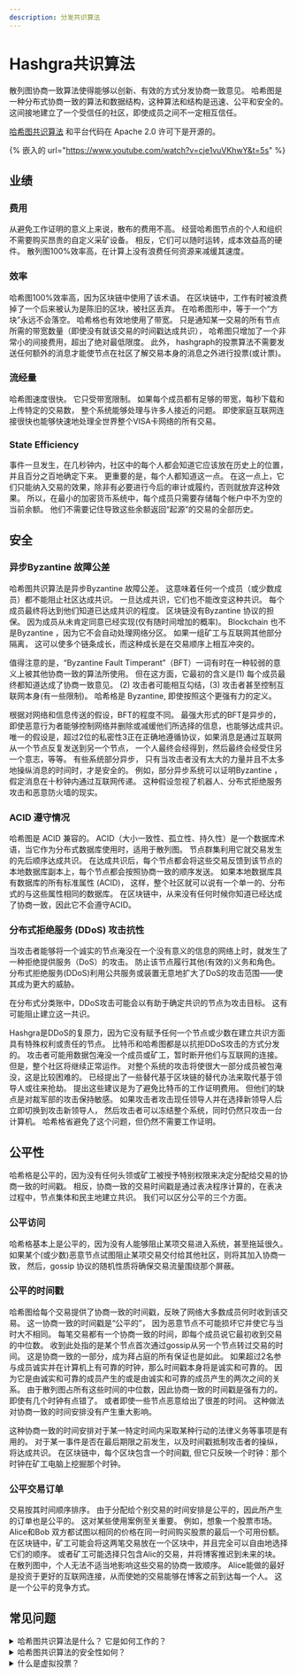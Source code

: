 ```yaml
---
description: 分发共识算法
---
```


# Hashgra共识算法

散列图协商一致算法使得能够以创新、有效的方式分发协商一致意见。 哈希图是一种分布式协商一致的算法和数据结构，这种算法和结构是迅速、公平和安全的。 这间接地建立了一个受信任的社区，即使成员之间不一定相互信任。

[哈希图共识算法](./) 和平台代码在 Apache 2.0 许可下是开源的。

{% 嵌入的 url="https://www.youtube.com/watch?v=cje1vuVKhwY&t=5s" %}

## 业绩

### 费用

从避免工作证明的意义上来说，散布的费用不高。 经营哈希图节点的个人和组织不需要购买昂贵的自定义采矿设备。 相反，它们可以随时运转，成本效益高的硬件。 散列图100%效率高，在计算上没有浪费任何资源来减缓其速度。

### 效率

哈希图100%效率高，因为区块链中使用了该术语。 在区块链中，工作有时被浪费掉了一个后来被认为是陈旧的区块，被社区丢弃。 在哈希图形中，等于一个“方块”永远不会落空。 哈希格也有效地使用了带宽。 只是通知某一交易的所有节点所需的带宽数量（即使没有就该交易的时间戳达成共识）， 哈希图只增加了一个非常小的间接费用，超出了绝对最低限度。 此外， hashgraph的投票算法不需要发送任何额外的消息才能使节点在社区了解交易本身的消息之外进行投票(或计票)。

### 流经量

哈希图速度很快。 它只受带宽限制。 如果每个成员都有足够的带宽，每秒下载和上传特定的交易数， 整个系统能够处理与许多人接近的问题。 即使家庭互联网连接很快也能够快速地处理全世界整个VISA卡网络的所有交易。

### **State Efficiency**

事件一旦发生，在几秒钟内，社区中的每个人都会知道它应该放在历史上的位置，并且百分之百地确定下来。 更重要的是，每个人都知道这一点。 在这一点上，它们只能纳入交易的效果，除非有必要进行今后的审计或履约，否则就放弃这种效果。 所以，在最小的加密货币系统中，每个成员只需要存储每个帐户中不为空的当前余额。 他们不需要记住导致这些余额返回“起源”的交易的全部历史。

## 安全

### 异步Byzantine 故障公差

哈希图共识算法是异步Byzantine 故障公差。 这意味着任何一个成员（或少数成员）都不能阻止社区达成共识。 一旦达成共识，它们也不能改变这种共识。 每个成员最终将达到他们知道已达成共识的程度。 区块链没有Byzantine 协议的担保。 因为成员从未肯定同意已经实现(仅有随时间增加的概率)。 Blockchain 也不是Byzantine ，因为它不会自动处理网络分区。 如果一组矿工与互联网其他部分隔离， 这可以使多个链条成长，而这种成长是在交易顺序上相互冲突的。

值得注意的是，“Byzantine Fault Timperant”（BFT）一词有时在一种较弱的意义上被其他协商一致的算法所使用。 但在这方面，它最初的含义是(1) 每个成员最终都知道达成了协商一致意见。 (2) 攻击者可能相互勾结，(3) 攻击者甚至控制互联网本身(有一些限制)。 哈希格是 Byzantine, 即使按照这个更强有力的定义。

根据对网络和信息传送的假设，BFT的程度不同。 最强大形式的BFT是异步的，即使恶意行为者能够控制网络并删除或减缓他们所选择的信息，也能够达成共识。 唯一的假设是，超过2位的私密性3正在正确地遵循协议，如果消息是通过互联网从一个节点反复发送到另一个节点， 一个人最终会经得到，然后最终会经受住另一个意志，等等。 有些系统部分异步， 只有当攻击者没有太大的力量并且不太多地操纵消息的时间时，才是安全的。 例如，部分异步系统可以证明Byzantine ，假定消息在十秒钟内通过互联网传递。 这种假设忽视了机器人、分布式拒绝服务攻击和恶意防火墙的现实。

### ACID 遵守情况

哈希图是 ACID 兼容的。 ACID（大小一致性、孤立性、持久性）是一个数据库术语，当它作为分布式数据库使用时，适用于散列图。 节点群集利用它就交易发生的先后顺序达成共识。 在达成共识后，每个节点都会将这些交易反馈到该节点的本地数据库副本上，每个节点都会按照协商一致的顺序发送。 如果本地数据库具有数据库的所有标准属性 (ACID)， 这样，整个社区就可以说有一个单一的、分布式的与这些属性相同的数据库。 在区块链中，从来没有任何时候你知道已经达成了协商一致，因此它不会遵守ACID。

### 分布式拒绝服务 (DDoS) 攻击抗性

当攻击者能够将一个诚实的节点淹没在一个没有意义的信息的网络上时，就发生了一种拒绝提供服务（DoS）的攻击。 防止该节点履行其他(有效的)义务和角色。 分布式拒绝服务(DDoS)利用公共服务或装置无意地扩大了DoS的攻击范围——使其成为更大的威胁。

在分布式分类账中，DDoS攻击可能会以有助于确定共识的节点为攻击目标。 这有可能阻止建立这一共识。

Hashgra是DDoS的复原力，因为它没有赋予任何一个节点或少数在建立共识方面具有特殊权利或责任的节点。 比特币和哈希图都是以抗拒DDoS攻击的方式分发的。 攻击者可能用数据包淹没一个成员或矿工，暂时断开他们与互联网的连接。 但是，整个社区将继续正常运作。 对整个系统的攻击将使很大一部分成员被包淹没，这是比较困难的。 已经提出了一些替代基于区块链的替代办法来取代基于领导人或往来抢劫。 提出这些建议是为了避免比特币的工作证明费用。 但他们的缺点是对裁军部的攻击保持敏感。 如果攻击者攻击现任领导人并在选择新领导人后立即切换到攻击新领导人， 然后攻击者可以冻结整个系统，同时仍然只攻击一台计算机。 哈希格省避免了这个问题，但仍然不需要工作证明。

## 公平性

哈希格是公平的，因为没有任何头领或矿工被授予特别权限来决定分配给交易的协商一致的时间戳。 相反，协商一致的交易时间戳是通过表决程序计算的，在表决过程中，节点集体和民主地建立共识。 我们可以区分公平的三个方面。

### 公平访问

哈希格基本上是公平的，因为没有人能够阻止某项交易进入系统，甚至拖延很久。 如果某个(或少数)恶意节点试图阻止某项交易交付给其他社区，则将其加入协商一致， 然后，gossip 协议的随机性质将确保交易流量围绕那个屏蔽。

### 公平的时间戳

哈希图给每个交易提供了协商一致的时间戳，反映了网络大多数成员何时收到该交易。 这一协商一致的时间戳是“公平的”， 因为恶意节点不可能损坏它并使它与当时大不相同。 每笔交易都有一个协商一致的时间，即每个成员说它最初收到交易的中位数。 收到此处指的是某个节点首次通过gossip从另一个节点转过交易的时间。 这是协商一致的一部分，成为拜占庭的所有保证也是如此。 如果超过2名参与成员诚实并在计算机上有可靠的时钟，那么时间戳本身将是诚实和可靠的。 因为它是由诚实和可靠的成员产生的或是由诚实和可靠的成员产生的两次之间的关系。 由于散列图占所有这些时间的中位数，因此协商一致的时间戳是强有力的。 即使有几个时钟有点错了。 或者即使一些节点恶意给出了很差的时间。 这种做法对协商一致的时间安排没有产生重大影响。

这种协商一致的时间安排对于某一特定时间内采取某种行动的法律义务等事项是有用的。 对于某一事件是否在最后期限之前发生，以及时间戳抵制攻击者的操纵，将达成共识。 在区块链中，每个区块包含一个时间戳, 但它只反映一个时钟：那个时钟在矿工电脑上挖掘那个时钟。

### 公平交易订单

交易按其时间顺序排序。 由于分配给个别交易的时间安排是公平的，因此所产生的订单也是公平的。 这对某些使用案例至关重要。 例如，想象一个股票市场。 Alice和Bob 双方都试图以相同的价格在同一时间购买股票的最后一个可用份额。 在区块链中，矿工可能会将这两笔交易放在一个区块中，并且完全可以自由地选择它们的顺序。 或者矿工可能选择只包含Alic的交易，并将博客推迟到未来的块。 在散列图中，个人无法不适当地影响这些交易的协商一致顺序。 Alice能做的最好是投资于更好的互联网连接，从而使她的交易能够在博客之前到达每一个人。 这是一个公平的竞争方式。

## 常见问题

<details>

<summary>哈希图共识算法是什么？ 它是如何工作的？</summary>

散列图协商一致算法是赫德拉使用的一种分布式协商一致机制。 它使用一个叫做 [hashgraph]的数据结构(../../supportand-community/glossary.md#hashgraph)，以及一个叫做Gossip 协议的协商一致机制。 这种结合使我们能够达成迅速、公平和可靠的共识。 该算法由每个节点在网络共享信息（或“gossiping”）中运行，以随机顺序与其他节点进行交易。

</details>

<details>

<summary>哈希图共识算法的安全性如何？</summary>

哈希图是安全的，因为它是异步的 Byzantine 故障公差(aBF) 。 这意味着任何一个成员或少数成员群体都不能阻止社区达成共识或在达成共识后改变共识。 它也是 ACID 当用作分布式数据库时兼容，并且它能够适应[分布式拒绝服务(DDoS)](../../support-community/glossary.md#distributed-ddos)的攻击。

</details>

<details>

<summary>什么是虚拟投票？</summary>

虚拟投票是哈希图协商一致算法的一个组成部分。 它使节点能够知道其他节点会投票赞成什么，而不需要通过互联网进行实际投票。 完成这项工作的方法是审查gossip (他与谁交谈，按什么顺序)的历史，以确定节点如何根据它可能掌握的信息进行投票。

</details>
